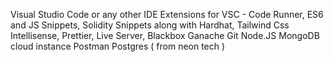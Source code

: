 
Visual Studio Code or any other IDE
Extensions for VSC - Code Runner, ES6 and JS Snippets, Solidity Snippets along with Hardhat, Tailwind Css Intellisense, Prettier, Live Server, Blackbox
Ganache
Git
Node.JS
MongoDB cloud instance
Postman
Postgres ( from neon tech )

